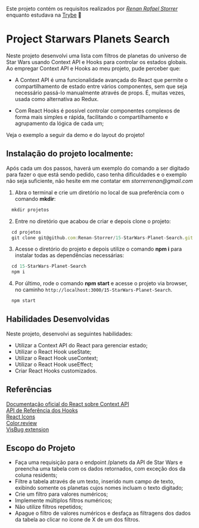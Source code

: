 Este projeto contém os requisitos realizados por _[Renan Rafael Storrer](www.linkedin.com/in/renanstorrer)_ enquanto estudava na [Trybe](https://www.betrybe.com/) :rocket:

# Project Starwars Planets Search

Neste projeto desenvolvi uma lista com filtros de planetas do universo de Star Wars usando Context API e Hooks para controlar os estados globais. Ao empregar 
Context API e Hooks ao meu projeto, pude perceber que:

 - A Context API é uma funcionalidade avançada do React que permite o compartilhamento de estado entre vários componentes, 
   sem que seja necessário passá-lo manualmente através de props. É, muitas vezes, usada como alternativa ao Redux.
  
 - Com React Hooks é possível controlar componentes complexos de forma mais simples e rápida, facilitando o compartilhamento 
   e agrupamento da lógica de cada um;


Veja o exemplo a seguir da demo e do layout do projeto!
 
## Instalação do projeto localmente:
 
Após cada um dos passos, haverá um exemplo do comando a ser digitado para fazer o que está sendo pedido, caso tenha dificuldades e o exemplo não seja suficiente, não hesite em me contatar em _storrerrenan@gmail.com_ 

1. Abra o terminal e crie um diretório no local de sua preferência com o comando **mkdir**:
```javascript
  mkdir projetos
```

2. Entre no diretório que acabou de criar e depois clone o projeto:
```javascript
  cd projetos
  git clone git@github.com:Renan-Storrer/15-StarWars-Planet-Search.git
```

3. Acesse o diretório do projeto e depois utilize o comando **npm i** para instalar todas as dependências necessárias:
```javascript
  cd 15-StarWars-Planet-Search
  npm i
```

4. Por último, rode o comando **npm start** e acesse o projeto via browser, no caminho `http://localhost:3000/15-StarWars-Planet-Search`.

```javascript
  npm start
```

## Habilidades Desenvolvidas

Neste projeto, desenvolvi as seguintes habilidades:

 - Utilizar a Context API do React para gerenciar estado;
 - Utilizar o React Hook useState;
 - Utilizar o React Hook useContext;
 - Utilizar o React Hook useEffect;
 - Criar React Hooks customizados.
 
 ## Referências
 [Documentação oficial do React sobre Context API](https://reactjs.org/docs/context.html)<br>
 [API de Referência dos Hooks](https://pt-br.reactjs.org/docs/hooks-reference.html)<br>
 [React Icons](https://react-icons.github.io/react-icons/)<br>
 [Color.review](https://color.review/)<br>
 [VisBug extension](https://chrome.google.com/webstore/detail/visbug/cdockenadnadldjbbgcallicgledbeoc)<br>
 
 
 ## Escopo do Projeto

 - Faça uma requisição para o endpoint /planets da API de Star Wars e preencha uma tabela com os dados retornados, com exceção dos da coluna residents;
 - Filtre a tabela através de um texto, inserido num campo de texto, exibindo somente os planetas cujos nomes incluam o texto digitado;
 - Crie um filtro para valores numéricos;
 - Implemente múltiplos filtros numéricos;
 - Não utilize filtros repetidos;
 - Apague o filtro de valores numéricos e desfaça as filtragens dos dados da tabela ao clicar no ícone de X de um dos filtros.
